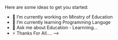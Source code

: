 
Here are some ideas to get you started:

- 🔭 I’m currently working on Minstry of Education
- 🌱 I’m currently learning Programming Languge
- 💬 Ask me about Education - Learnning...
- ⚡ Thanks For All....
-->